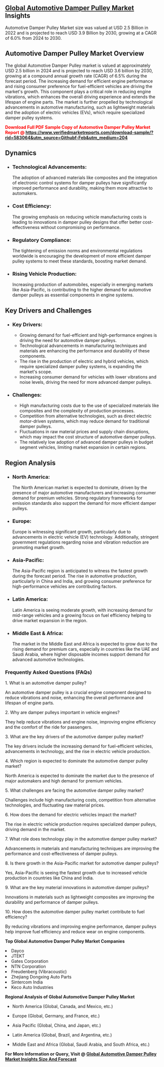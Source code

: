 <h2><a href="https://www.verifiedmarketreports.com/download-sample/?rid=583064&amp;utm_source=Githubf&amp;utm_medium=204" target="_blank">Global Automotive Damper Pulley Market</a> Insights</h2><p>Automotive Damper Pulley Market size was valued at USD 2.5 Billion in 2022 and is projected to reach USD 3.9 Billion by 2030, growing at a CAGR of 6.0% from 2024 to 2030.</p><p> <h2>Automotive Damper Pulley Market Overview</h2> <p>The global Automotive Damper Pulley market is valued at approximately USD 2.5 billion in 2024 and is projected to reach USD 3.6 billion by 2030, growing at a compound annual growth rate (CAGR) of 6.5% during the forecast period. The increasing demand for efficient engine performance and rising consumer preference for fuel-efficient vehicles are driving the market's growth. This component plays a critical role in reducing engine vibrations, which enhances the overall driving experience and extends the lifespan of engine parts. The market is further propelled by technological advancements in automotive manufacturing, such as lightweight materials and the adoption of electric vehicles (EVs), which require specialized damper pulley systems.</p> <p><strong><p><span class=""><span style="color: #ff0000;"><strong>Download Full PDF Sample Copy of Automotive Damper Pulley Market Report</strong> @ </span><a href="https://www.verifiedmarketreports.com/download-sample/?rid=583064&amp;utm_source=Githubf-Feb&amp;utm_medium=204" target="_blank">https://www.verifiedmarketreports.com/download-sample/?rid=583064&amp;utm_source=Githubf-Feb&amp;utm_medium=204</a></span></p></strong></p> <h2>Dynamics</h2> <ul> <li><h3>Technological Advancements:</h3> The adoption of advanced materials like composites and the integration of electronic control systems for damper pulleys have significantly improved performance and durability, making them more attractive to automakers.</li> <li><h3>Cost Efficiency:</h3> The growing emphasis on reducing vehicle manufacturing costs is leading to innovations in damper pulley designs that offer better cost-effectiveness without compromising on performance.</li> <li><h3>Regulatory Compliance:</h3> The tightening of emission norms and environmental regulations worldwide is encouraging the development of more efficient damper pulley systems to meet these standards, boosting market demand.</li> <li><h3>Rising Vehicle Production:</h3> Increasing production of automobiles, especially in emerging markets like Asia-Pacific, is contributing to the higher demand for automotive damper pulleys as essential components in engine systems.</li> </ul> <h2>Key Drivers and Challenges</h2> <ul> <li><h3>Key Drivers:</h3> <ul> <li>Growing demand for fuel-efficient and high-performance engines is driving the need for automotive damper pulleys.</li> <li>Technological advancements in manufacturing techniques and materials are enhancing the performance and durability of these components.</li> <li>The rise in the production of electric and hybrid vehicles, which require specialized damper pulley systems, is expanding the market's scope.</li> <li>Increasing consumer demand for vehicles with lower vibrations and noise levels, driving the need for more advanced damper pulleys.</li> </ul> </li> <li><h3>Challenges:</h3> <ul> <li>High manufacturing costs due to the use of specialized materials like composites and the complexity of production processes.</li> <li>Competition from alternative technologies, such as direct electric motor-driven systems, which may reduce demand for traditional damper pulleys.</li> <li>Fluctuations in raw material prices and supply chain disruptions, which may impact the cost structure of automotive damper pulleys.</li> <li>The relatively low adoption of advanced damper pulleys in budget segment vehicles, limiting market expansion in certain regions.</li> </ul> </li> </ul> <h2>Region Analysis</h2> <ul> <li><h3>North America:</h3> The North American market is expected to dominate, driven by the presence of major automotive manufacturers and increasing consumer demand for premium vehicles. Strong regulatory frameworks for emission standards also support the demand for more efficient damper pulleys.</li> <li><h3>Europe:</h3> Europe is witnessing significant growth, particularly due to advancements in electric vehicle (EV) technology. Additionally, stringent government regulations regarding noise and vibration reduction are promoting market growth.</li> <li><h3>Asia-Pacific:</h3> The Asia-Pacific region is anticipated to witness the fastest growth during the forecast period. The rise in automotive production, particularly in China and India, and growing consumer preference for high-performance vehicles are contributing factors.</li> <li><h3>Latin America:</h3> Latin America is seeing moderate growth, with increasing demand for mid-range vehicles and a growing focus on fuel efficiency helping to drive market expansion in the region.</li> <li><h3>Middle East & Africa:</h3> The market in the Middle East and Africa is expected to grow due to the rising demand for premium cars, especially in countries like the UAE and Saudi Arabia, where higher disposable incomes support demand for advanced automotive technologies.</li> </ul> <h3>Frequently Asked Questions (FAQs)</h3> <p>1. What is an automotive damper pulley?</p> <p>An automotive damper pulley is a crucial engine component designed to reduce vibrations and noise, enhancing the overall performance and lifespan of engine parts.</p> <p>2. Why are damper pulleys important in vehicle engines?</p> <p>They help reduce vibrations and engine noise, improving engine efficiency and the comfort of the ride for passengers.</p> <p>3. What are the key drivers of the automotive damper pulley market?</p> <p>The key drivers include the increasing demand for fuel-efficient vehicles, advancements in technology, and the rise in electric vehicle production.</p> <p>4. Which region is expected to dominate the automotive damper pulley market?</p> <p>North America is expected to dominate the market due to the presence of major automakers and high demand for premium vehicles.</p> <p>5. What challenges are facing the automotive damper pulley market?</p> <p>Challenges include high manufacturing costs, competition from alternative technologies, and fluctuating raw material prices.</p> <p>6. How does the demand for electric vehicles impact the market?</p> <p>The rise in electric vehicle production requires specialized damper pulleys, driving demand in the market.</p> <p>7. What role does technology play in the automotive damper pulley market?</p> <p>Advancements in materials and manufacturing techniques are improving the performance and cost-effectiveness of damper pulleys.</p> <p>8. Is there growth in the Asia-Pacific market for automotive damper pulleys?</p> <p>Yes, Asia-Pacific is seeing the fastest growth due to increased vehicle production in countries like China and India.</p> <p>9. What are the key material innovations in automotive damper pulleys?</p> <p>Innovations in materials such as lightweight composites are improving the durability and performance of damper pulleys.</p> <p>10. How does the automotive damper pulley market contribute to fuel efficiency?</p> <p>By reducing vibrations and improving engine performance, damper pulleys help improve fuel efficiency and reduce wear on engine components.</p> </p><p><strong>Top Global Automotive Damper Pulley Market Companies</strong></p><div data-test-id=""><p><li>Dayco</li><li> JTEKT</li><li> Gates Corporation</li><li> NTN Corporation</li><li> Freudenberg (Vibracoustic)</li><li> Zhejiang Dongxing Auto Parts</li><li> Sintercom India</li><li> Keco Auto Industries</li></p><div><strong>Regional Analysis of&nbsp;Global Automotive Damper Pulley Market</strong></div><ul><li dir="ltr"><p dir="ltr">North America&nbsp;(Global, Canada, and Mexico, etc.)</p></li><li dir="ltr"><p dir="ltr">Europe (Global, Germany, and France, etc.)</p></li><li dir="ltr"><p dir="ltr">Asia Pacific&nbsp;(Global, China, and Japan, etc.)</p></li><li dir="ltr"><p dir="ltr">Latin America&nbsp;(Global, Brazil, and Argentina, etc.)</p></li><li dir="ltr">Middle East and Africa&nbsp;(Global, Saudi Arabia, and South Africa, etc.)</li></ul><p><strong>For More Information or Query, Visit @&nbsp;</strong><strong><a href="https://www.verifiedmarketreports.com/product/automotive-damper-pulley-market/?utm_source=Githubf&amp;utm_medium=204" target="_blank">Global Automotive Damper Pulley Market Insights Size And Forecast</a></strong></p></div>
